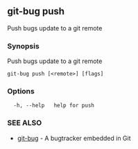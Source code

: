 ## git-bug push

Push bugs update to a git remote

### Synopsis

Push bugs update to a git remote

```
git-bug push [<remote>] [flags]
```

### Options

```
  -h, --help   help for push
```

### SEE ALSO

* [git-bug](git-bug.md)	 - A bugtracker embedded in Git

